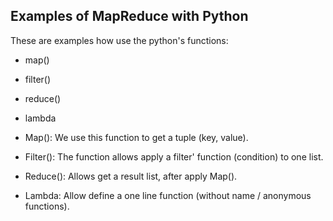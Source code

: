Examples of MapReduce with Python
---------------------------------

These are examples how use the python's functions:

- map()
- filter()
- reduce()
- lambda

- Map(): We use this function to get a tuple (key, value).
- Filter(): The function allows apply a filter' function (condition) to one list.
- Reduce(): Allows get a result list, after apply Map().
- Lambda: Allow define a one line function (without name / anonymous functions).
